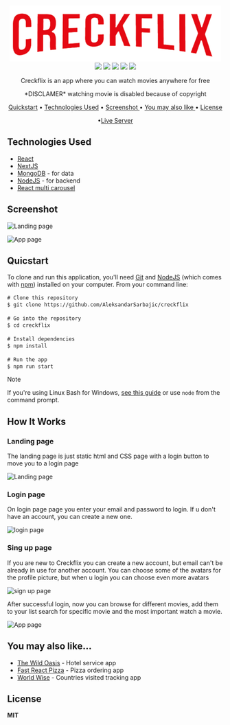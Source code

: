 <div align="center">
 <img src="https://github.com/AleksandarSarbajic/creckflix/blob/main/public/img/logo.png"/>
 </div>


<div align="center">
<img src="https://img.shields.io/npm/v/npm.svg?logo=npm"/>
<img src="https://img.shields.io/badge/react-v18.2.0-blue?logo=react"/>
<img src="https://img.shields.io/badge/nextjs-v13.4.0-black?logo=nextdotjs"/>
<img src="https://img.shields.io/badge/mongodb-v5.1.0-green?logo=mongodb"/>
<img src="https://img.shields.io/badge/nodejs-v18.12.1-green?logo=nodedotjs"/>
</div>  
 

<p align="center">Creckflix is an app where you can watch movies anywhere for free</p>

<p align="center">*DISCLAMER* watching movie is disabled because of copyright </p>



<div align="center">
  
<a href="#quicstart" >Quickstart</a> • <a href="#technologies-used" align="center">Technologies Used</a> •  <a href="#screenshot" align="center"> Screenshot </a> • <a href="#you-may-also-like" align="center"> You may also like  </a> •  <a href="#license" align="center"> License  </a> 

•<a href="https://creckflix.vercel.app/" align="Center">Live Server</a>



</div>

## Technologies Used

  - [React](https://react.dev/)
  - [NextJS](https://nextjs.org/)
  - [MongoDB](https://www.mongodb.com/) - for data
  - [NodeJS](https://nodejs.org/en) - for backend
  - [React multi carousel](https://github.com/YIZHUANG/react-multi-carousel)
 


## Screenshot

![Landing page](https://github.com/AleksandarSarbajic/creckflix/assets/114814838/6ff2d2a0-dfed-47c3-93d3-baf2e3df3ac6)

![App page](https://github.com/AleksandarSarbajic/creckflix/assets/114814838/a41fb913-3acc-43be-b0dc-60c0101b041d)


## Quicstart

To clone and run this application, you'll need [Git](https://git-scm.com/) and [NodeJS](https://nodejs.org/en) (which comes with [npm](https://www.npmjs.com/)) installed on your computer. From your command line:

```
# Clone this repository 
$ git clone https://github.com/AleksandarSarbajic/creckflix

# Go into the repository
$ cd creckflix

# Install dependencies
$ npm install

# Run the app
$ npm run start
```

> [!NOTE]  
> If you're using Linux Bash for Windows, [see this guide](https://www.howtogeek.com/261575/how-to-run-graphical-linux-desktop-applications-from-windows-10s-bash-shell/) or use `node` from the command prompt.


## How It Works

### Landing page

The landing page is just static html and CSS page with a login button to move you to a login page

![Landing page](https://github.com/AleksandarSarbajic/creckflix/assets/114814838/6ff2d2a0-dfed-47c3-93d3-baf2e3df3ac6)

### Login page

On login page page you enter your email and password to login. If u don't have an account, you can create a new one.

![login page](https://github.com/AleksandarSarbajic/creckflix/assets/114814838/12468dad-e424-4127-92dc-6b200d074634)

### Sing up page

If you are new to Creckflix you can create a new account, but email can't be already in use for another account. You can choose some of the avatars for the profile picture, but when u login you can choose even more avatars

![sign up page](https://github.com/AleksandarSarbajic/creckflix/assets/114814838/3e516b50-3791-4fb7-9ecf-7c367bd97dae)

After successful login, now you can browse for different movies, add them to your list search for specific movie and the most important watch a movie.

![App page](https://github.com/AleksandarSarbajic/creckflix/assets/114814838/a41fb913-3acc-43be-b0dc-60c0101b041d)


## You may also like...


- [The Wild Oasis](https://github.com/AleksandarSarbajic/Tasty-Trail) - Hotel service app
- [Fast React Pizza](https://github.com/AleksandarSarbajic/fast-react-pizza) - Pizza ordering app
- [World Wise](https://github.com/AleksandarSarbajic/WorldWise) - Countries visited tracking app

## License

**MIT**
